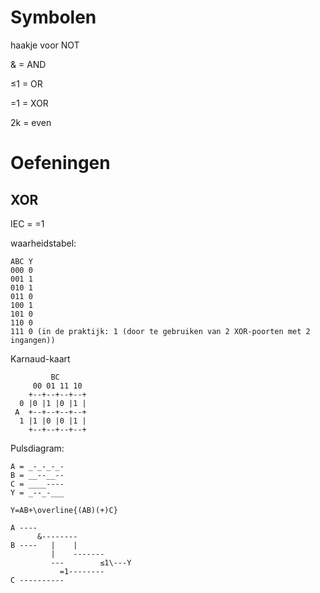 # Symbolen

haakje voor NOT

& = AND

≤1 = OR

=1 = XOR

2k = even

# Oefeningen

## XOR

IEC = =1

waarheidstabel:

```
ABC Y
000 0
001 1
010 1
011 0
100 1
101 0
110 0
111 0 (in de praktijk: 1 (door te gebruiken van 2 XOR-poorten met 2 ingangen))
```

Karnaud-kaart

```
	     BC
     00 01 11 10
    +--+--+--+--+
  0 |0 |1 |0 |1 |
 A  +--+--+--+--+
  1 |1 |0 |0 |1 |
    +--+--+--+--+
```

Pulsdiagram:

```
A = _-_-_-_-
B = __--__--
C = ____----
Y = _--_-___
```

`Y=AB+\overline{(AB)(+)C}`

```
A ----
      &--------
B ----   |    |
         |    -------
         ---        ≤1\---Y
           =1--------
C ----------
```